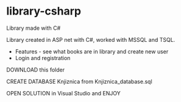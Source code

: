 # library-csharp
Library made with C#


Library created in ASP net with C#, worked with MSSQL and TSQL.
- Features - see  what books are in library and create new user
- Login and registration

DOWNLOAD this folder

CREATE DATABASE Knjiznica from Knjiznica_database.sql

OPEN SOLUTION in Visual Studio and ENJOY
